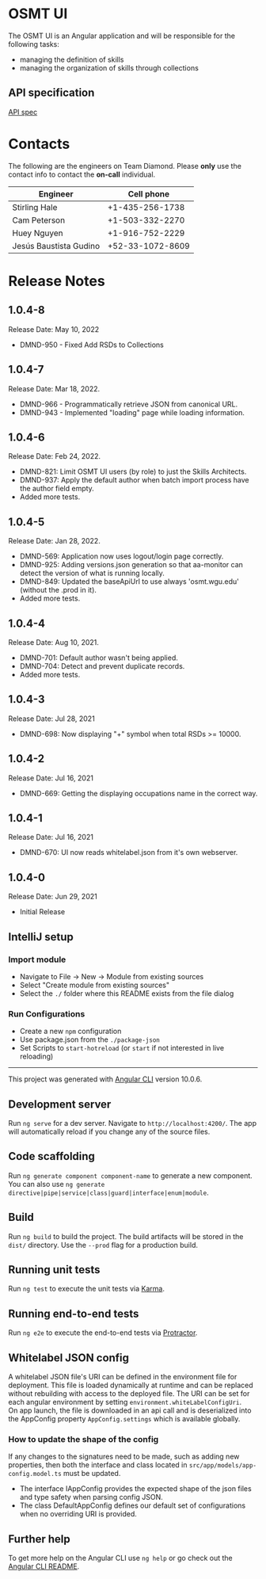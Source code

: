 # OSMT UI 
The OSMT UI is an Angular application and will be responsible for the following tasks:
- managing the definition of skills
- managing the organization of skills through collections

## API specification
[API spec](https://github.com/WGU-edu/ngp-aa-osmt/blob/sandbox/doc/arch/int/osmt-v1.0.x-openapi.yaml)

# Contacts
The following are the engineers on Team Diamond.  Please **only** use the contact info to contact the **on-call** individual.

Engineer | Cell phone
--- | ---
Stirling Hale | +1-435-256-1738
Cam Peterson | +1-503-332-2270
Huey Nguyen | +1-916-752-2229
Jesús Baustista Gudino | +52-33-1072-8609

# Release Notes
## 1.0.4-8
Release Date: May 10, 2022
* DMND-950 - Fixed Add RSDs to Collections

## 1.0.4-7
Release Date: Mar 18, 2022.
* DMND-966 - Programmatically retrieve JSON from canonical URL.
* DMND-943 - Implemented "loading" page while loading information.

## 1.0.4-6
Release Date: Feb 24, 2022.
  * DMND-821: Limit OSMT UI users (by role) to just the Skills Architects.
  * DMND-937: Apply the default author when batch import process have the author field empty.
  * Added more tests.

## 1.0.4-5
Release Date: Jan 28, 2022.
  * DMND-569: Application now uses logout/login page correctly.
  * DMND-925: Adding versions.json generation so that aa-monitor can detect the version of what is running locally.
  * DMND-849: Updated the baseApiUrl to use always 'osmt.wgu.edu' (without the .prod in it).
  * Added more tests.

## 1.0.4-4

Release Date: Aug 10, 2021.
  * DMND-701: Default author wasn't being applied.
  * DMND-704: Detect and prevent duplicate records.
  * Added more tests.

## 1.0.4-3

Release Date: Jul 28, 2021
  * DMND-698: Now displaying "+" symbol when total RSDs >= 10000.

## 1.0.4-2

Release Date: Jul 16, 2021
  * DMND-669: Getting the displaying occupations name in the correct way.
  
## 1.0.4-1

Release Date: Jul 16, 2021
  * DMND-670: UI now reads whitelabel.json from it's own webserver.

## 1.0.4-0

Release Date: Jun 29, 2021
  * Initial Release

## IntelliJ setup

### Import module
  * Navigate to File -> New -> Module from existing sources
  * Select "Create module from existing sources"
  * Select the `./` folder where this README exists from the file dialog
  
### Run Configurations
  * Create a new `npm` configuration
  * Use package.json from the `./package-json`
  * Set Scripts to `start-hotreload` (or `start` if not interested in live reloading)
  
---

This project was generated with [Angular CLI](https://github.com/angular/angular-cli) version 10.0.6.

## Development server

Run `ng serve` for a dev server. Navigate to `http://localhost:4200/`. The app will automatically reload if you change any of the source files.

## Code scaffolding

Run `ng generate component component-name` to generate a new component. You can also use `ng generate directive|pipe|service|class|guard|interface|enum|module`.

## Build

Run `ng build` to build the project. The build artifacts will be stored in the `dist/` directory. Use the `--prod` flag for a production build.

## Running unit tests

Run `ng test` to execute the unit tests via [Karma](https://karma-runner.github.io).

## Running end-to-end tests

Run `ng e2e` to execute the end-to-end tests via [Protractor](http://www.protractortest.org/).

## Whitelabel JSON config
A whitelabel JSON file's URI can be defined in the environment file for deployment.  This file is loaded dynamically at runtime and can be replaced 
without rebuilding with access to the deployed file.  The URI can be set for each angular environment by setting `environment.whiteLabelConfigUri`.  
On app launch, the file is downloaded in an api call and is deserialized into the AppConfig property `AppConfig.settings` which is available globally.

### How to update the shape of the config
If any changes to the signatures need to be made, such as adding new properties, then both the interface and class located in 
`src/app/models/app-config.model.ts` must be updated.
 
* The interface IAppConfig provides the expected shape of the json files and type safety when parsing config JSON. 
* The class DefaultAppConfig defines our default set of configurations when no overriding URI is provided.
    
## Further help

To get more help on the Angular CLI use `ng help` or go check out the [Angular CLI README](https://github.com/angular/angular-cli/blob/master/README.md).
